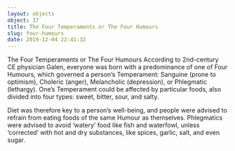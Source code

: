 ```yaml
---
layout: objects
object: 37
title: The Four Temperaments or The Four Humours
slug: four-humours
date: 2019-12-04 22:41:32
---
```

The Four Temperaments or The Four Humours  According to 2nd-century CE physician Galen, everyone was born with a predominance  of one of Four Humours, which governed a person’s Temperament: Sanguine (prone to optimism), Choleric (anger), Melancholic (depression), or Phlegmatic (lethargy).  One’s Temperament could be affected by particular foods, also divided into four types: sweet, bitter, sour, and salty.

Diet was therefore key to a person’s well-being, and people were advised to refrain from eating foods of the same Humour as themselves.  Phlegmatics were advised to avoid ‘watery’  food like fish and waterfowl, unless ‘corrected’ with hot and dry substances, like spices, garlic, salt, and even sugar.

